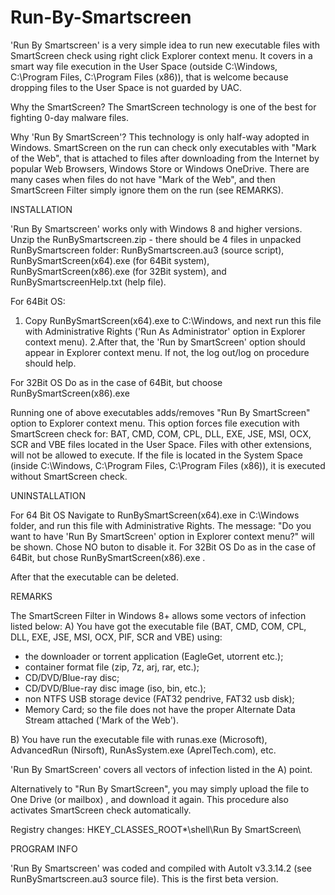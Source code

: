 # Run-By-Smartscreen

'Run By Smartscreen' is a very simple idea to run new executable files with SmartScreen check using right click Explorer context menu. It covers in a smart way file execution in the User Space (outside C:\Windows, C:\Program Files, C:\Program Files (x86)), that is welcome because dropping files to the User Space is not guarded by UAC. 

Why the SmartScreen?
The SmartScreen technology is one of the best for fighting 0-day malware files.

Why 'Run By SmartScreen'?
This technology is only half-way adopted in Windows. SmartScreen on the run can check only executables with "Mark of the Web", that is attached to files after downloading from the Internet by popular Web Browsers, Windows Store or Windows OneDrive. There are many cases when files do not have "Mark of the Web", and then SmartScreen Filter simply ignore them on the run (see REMARKS).


INSTALLATION

'Run By Smartscreen' works only with Windows 8 and higher versions.
Unzip the RunBySmartscreen.zip - there should be 4 files in unpacked RunBySmartscreen folder: RunBySmartscreen.au3 (source script), RunBySmartScreen(x64).exe (for 64Bit system), RunBySmartScreen(x86).exe (for 32Bit system), and RunBySmartscreenHelp.txt (help file).

For 64Bit OS:
1. Copy RunBySmartScreen(x64).exe to C:\Windows, and next run this file with Administrative Rights ('Run As Administrator' option in Explorer context menu).
2.After that, the 'Run by SmartScreen' option should appear in Explorer context menu. If not, the log out/log on procedure should help.

For 32Bit OS
Do as in the case of 64Bit, but choose RunBySmartScreen(x86).exe

Running one of above executables adds/removes "Run By SmartScreen" option to Explorer context menu. This option forces file execution with SmartScreen check for: BAT, CMD, COM, CPL, DLL, EXE, JSE, MSI, OCX, SCR and VBE files located in the User Space. Files with other extensions, will not be allowed to execute. If the file is located in the System Space (inside C:\Windows, C:\Program Files, C:\Program Files (x86)), it is executed without SmartScreen check.

UNINSTALLATION

For 64 Bit OS
Navigate to RunBySmartScreen(x64).exe in C:\Windows folder, and run this file with Administrative Rights. The message:
"Do you want to have 'Run By SmartScreen' option in Explorer context menu?" will be shown.
Chose NO buton to disable it.
For 32Bit OS
Do as in the case of 64Bit, but chose RunBySmartScreen(x86).exe .

After that the executable can be deleted.


REMARKS

The SmartScreen Filter in Windows 8+ allows some vectors of infection listed below:
A) You have got the executable file (BAT, CMD, COM, CPL, DLL, EXE, JSE, MSI, OCX, PIF, SCR and VBE) using:
* the downloader or torrent application (EagleGet, utorrent etc.);
* container format file (zip, 7z, arj, rar, etc.);
* CD/DVD/Blue-ray disc;
* CD/DVD/Blue-ray disc image (iso, bin, etc.);
* non NTFS USB storage device (FAT32 pendrive, FAT32 usb disk);
* Memory Card;
so the file does not have the proper Alternate Data Stream attached ('Mark of the Web').

B) You have run the executable file with runas.exe (Microsoft), AdvancedRun (Nirsoft), RunAsSystem.exe (AprelTech.com), etc.

'Run By SmartScreen' covers all vectors of infection listed in the A) point.

Alternatively to "Run By SmartScreen", you may simply upload the file to One Drive (or mailbox) , and download it again. This procedure also activates SmartScreen check automatically.

Registry changes:
HKEY_CLASSES_ROOT\*\shell\Run By SmartScreen\


PROGRAM INFO

'Run By Smartscreen' was coded and compiled with AutoIt v3.3.14.2 (see RunBySmartscreen.au3 source file).
This is the first beta version.

